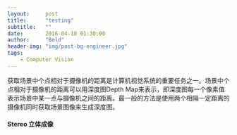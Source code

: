```yaml
---
layout:     post
title:      "testing"
subtitle:   ""
date:       2016-04-10 01:30:00
author:     "Beld"
header-img: "img/post-bg-engineer.jpg"
tags:
    - Computer Vision
---
```


获取场景中个点相对于摄像机的距离是计算机视觉系统的重要任务之一。场景中个点相对于摄像机的距离可以用深度图Depth Map来表示，即深度图每一个像素值表示场景中某一点与摄像机之间的距离。最一般的方法是使用两个相隔一定距离的摄像机同时获取场景图像来生成深度图。

#### Stereo 立体成像
